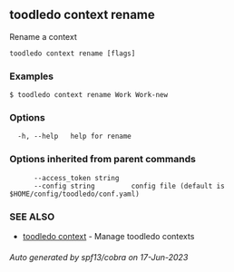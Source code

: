 ## toodledo context rename

Rename a context

```
toodledo context rename [flags]
```

### Examples

```
$ toodledo context rename Work Work-new

```

### Options

```
  -h, --help   help for rename
```

### Options inherited from parent commands

```
      --access_token string   
      --config string         config file (default is $HOME/config/toodledo/conf.yaml)
```

### SEE ALSO

* [toodledo context](toodledo_context.md)	 - Manage toodledo contexts

###### Auto generated by spf13/cobra on 17-Jun-2023
